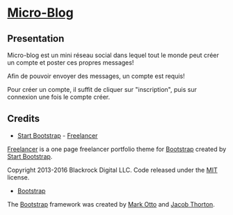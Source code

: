 # [Micro-Blog](http://anthony-lenglet.lpdim.link)

## Presentation

Micro-blog est un mini réseau social dans lequel tout le monde peut créer un compte et poster ces propres messages!

Afin de pouvoir envoyer des messages, un compte est requis!

Pour créer un compte, il suffit de cliquer sur "inscription", puis sur connexion une fois le compte créer.

## Credits

* [Start Bootstrap](http://startbootstrap.com/) - [Freelancer](http://startbootstrap.com/template-overviews/freelancer/)

[Freelancer](http://startbootstrap.com/template-overviews/freelancer/) is a one page freelancer portfolio theme for [Bootstrap](http://getbootstrap.com/) created by [Start Bootstrap](http://startbootstrap.com/).

Copyright 2013-2016 Blackrock Digital LLC. Code released under the [MIT](https://github.com/BlackrockDigital/startbootstrap-freelancer/blob/gh-pages/LICENSE) license.

* [Bootstrap](http://getbootstrap.com/)

The [Bootstrap](http://getbootstrap.com/) framework was created by [Mark Otto](https://twitter.com/mdo) and [Jacob Thorton](https://twitter.com/fat).
